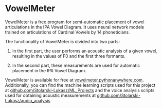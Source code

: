 # VowelMeter

VowelMeter is a free program for semi-automatic placement of vowel articulations in the IPA Vowel Diagram. It uses neural network models trained on articulations of Cardinal Vowels by 14 phoneticians.

The functionality of VowelMeter is divided into two parts:

1. In the first part, the user performs an acoustic analysis of a given vowel, resulting in the values of F0 and the first three formants.

2. In the second part, these measurements are used for automatic placement in the IPA Vowel Diagram.

VowelMeter is available for free at [vowelmeter.pythonanywhere.com](https://vowelmeter.pythonanywhere.com). Additionally, you can find the machine learning scripts used for this project at [github.com/Stolarski-Lukasz/ML_Projects](https://github.com/Stolarski-Lukasz/ML_Projects) and the voice analysis scripts used for obtaining acoustic measurements at [github.com/Stolarski-Lukasz/audio_analysis](https://github.com/Stolarski-Lukasz/audio_analysis).
